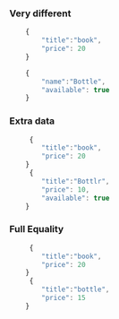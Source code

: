 ### Very different
```js
    {
        "title":"book",
        "price": 20
    }

    {
        "name":"Bottle",
        "available": true
    }
```

### Extra data
```js
     {
        "title":"book",
        "price": 20
    }
     {
        "title":"Bottlr",
        "price": 10,
        "available": true
    }
```

### Full Equality
```js
     {
        "title":"book",
        "price": 20
    }
     {
        "title":"bottle",
        "price": 15
    }
```

